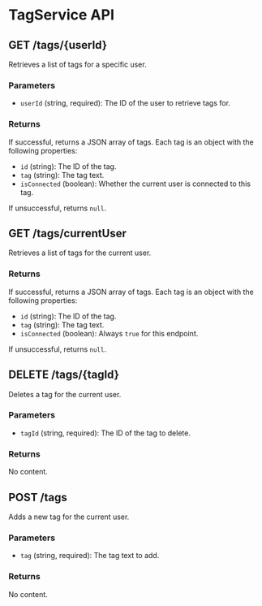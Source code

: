 # TagService API

## GET /tags/{userId}

Retrieves a list of tags for a specific user.

### Parameters

- `userId` (string, required): The ID of the user to retrieve tags for.

### Returns

If successful, returns a JSON array of tags. Each tag is an object with the following properties:

- `id` (string): The ID of the tag.
- `tag` (string): The tag text.
- `isConnected` (boolean): Whether the current user is connected to this tag.

If unsuccessful, returns `null`.

## GET /tags/currentUser

Retrieves a list of tags for the current user.

### Returns

If successful, returns a JSON array of tags. Each tag is an object with the following properties:

- `id` (string): The ID of the tag.
- `tag` (string): The tag text.
- `isConnected` (boolean): Always `true` for this endpoint.

If unsuccessful, returns `null`.

## DELETE /tags/{tagId}

Deletes a tag for the current user.

### Parameters

- `tagId` (string, required): The ID of the tag to delete.

### Returns

No content.

## POST /tags

Adds a new tag for the current user.

### Parameters

- `tag` (string, required): The tag text to add.

### Returns

No content.